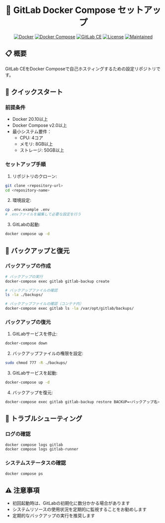 <div align="center">

# 🐳 GitLab Docker Compose セットアップ

[![Docker](https://img.shields.io/badge/Docker-20.10%2B-blue?logo=docker)](https://www.docker.com/)
[![Docker Compose](https://img.shields.io/badge/Docker%20Compose-v2.0%2B-blue?logo=docker)](https://docs.docker.com/compose/)
[![GitLab CE](https://img.shields.io/badge/GitLab%20CE-最新版-orange?logo=gitlab)](https://about.gitlab.com/)
[![License](https://img.shields.io/badge/License-MIT-green.svg)](LICENSE)
[![Maintained](https://img.shields.io/badge/メンテナンス-実施中-green.svg)](https://github.com/username/repo/graphs/commit-activity)

</div>

## 📋 概要

GitLab CEをDocker Composeで自己ホスティングするための設定リポジトリです。

## 🚀 クイックスタート

### 前提条件
- Docker 20.10以上
- Docker Compose v2.0以上
- 最小システム要件：
  - CPU: 4コア
  - メモリ: 8GB以上
  - ストレージ: 50GB以上

### セットアップ手順

1. リポジトリのクローン:
```bash
git clone <repository-url>
cd <repository-name>
```

2. 環境設定:
```bash
cp .env.example .env
# .envファイルを編集して必要な設定を行う
```

3. GitLabの起動:
```bash
docker compose up -d
```

## 💾 バックアップと復元

### バックアップの作成
```bash
# バックアップの実行
docker-compose exec gitlab gitlab-backup create

# バックアップファイルの確認
ls -la ./backups/

# バックアップファイルの確認（コンテナ内）
docker-compose exec gitlab ls -la /var/opt/gitlab/backups/
```

### バックアップの復元
1. GitLabサービスを停止:
```bash
docker-compose down
```

2. バックアップファイルの権限を設定:
```bash
sudo chmod 777 -R ./backups/
```

3. GitLabサービスを起動:
```bash
docker-compose up -d
```

4. バックアップを復元:
```bash
docker-compose exec gitlab gitlab-backup restore BACKUP=<バックアップ名>
```

## 🔧 トラブルシューティング

### ログの確認
```bash
docker compose logs gitlab
docker compose logs gitlab-runner
```

### システムステータスの確認
```bash
docker compose ps
```

## ⚠️ 注意事項
- 初回起動時は、GitLabの初期化に数分かかる場合があります
- システムリソースの使用状況を定期的に監視することをお勧めします
- 定期的なバックアップの実行を推奨します
